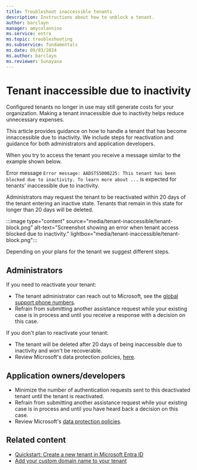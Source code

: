 ```yaml
---
title: Troubleshoot inaccessible tenants 
description: Instructions about how to unblock a tenant.
author: barclayn
manager: amycolannino
ms.service: entra
ms.topic: troubleshooting
ms.subservice: fundamentals
ms.date: 09/03/2024
ms.author: barclayn
ms.reviewer: Sunayana
---
```




# Tenant inaccessible due to inactivity

Configured tenants no longer in use may still generate costs for your organization. Making a tenant innacessible due to inactivity helps reduce unnecessary expenses.

This article provides guidance on how to handle a tenant that has become innaccessible due to inactivity. We include steps for reactivation and guidance for both administrators and application developers. 

When you try to access the tenant you receive a message similar to the example shown below. 

Error message ```Error message: AADSTS5000225: This tenant has been blocked due to inactivity. To learn more about ...``` is expected for tenants' inaccessible due to inactivity. 

Administrators may request the tenant to be reactivated within 20 days of the tenant entering an inactive state. Tenants that remain in this state for longer than 20 days will be deleted. 

:::image type="content" source="media/tenant-inaccessible/tenant-block.png" alt-text="Screenshot showing an error when tenant access blocked due to inactivity." lightbox="media/tenant-inaccessible/tenant-block.png":::

Depending on your plans for the tenant we suggest different steps.

## Administrators

If you need to reactivate your tenant:

- The tenant administrator can reach out to Microsoft, see the [global support phone numbers](https://support.microsoft.com/topic/global-customer-service-phone-numbers-c0389ade-5640-e588-8b0e-28de8afeb3f2).
- Refrain from submitting another assistance request while your existing case is in process and until you receive a response with a decision on this case.

If you don't plan to reactivate your tenant:

- The tenant will be deleted after 20 days of being inaccessible due to inactivity and won't be recoverable.
- Review Microsoft's data protection policies, [here](https://www.microsoft.com/trust-center/privacy/data-management#leave).  

## Application owners/developers

- Minimize the number of authentication requests sent to this deactivated tenant until the tenant is reactivated.
- Refrain from submitting another assistance request while your existing case is in process and until you have heard back a decision on this case.
- Review Microsoft's [data protection policies](https://www.microsoft.com/trust-center/privacy/data-management#leave).  

## Related content

- [Quickstart: Create a new tenant in Microsoft Entra ID](create-new-tenant.md)
- [Add your custom domain name to your tenant](add-custom-domain.yml)
